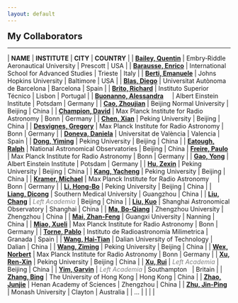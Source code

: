```yaml
---
layout: default
---
```


<big><big><b>My Collaborators</b></big></big>

---

<p></p>

| **NAME** | **INSTITUTE** | **CITY** | **COUNTRY** |
| [**Bailey, Quentin**](https://faculty.erau.edu/Quentin.Bailey) | Embry‑Riddle Aeronautical University | Prescott | USA |
| [**Barausse, Enrico**](https://grams-815673.wixsite.com/barausse) | International School for Advanced Studies | Trieste | Italy |
| [**Berti, Emanuele**](https://pages.jh.edu/eberti2/) | Johns Hopkins University | Baltimore | USA |
| [**Blas, Diego**](https://mastercosmosbcn.cat/faculty/blas-diego/) | Universitat Autònoma de Barcelona | Barcelona | Spain |
| [**Brito, Richard**](https://richardbrito.weebly.com/) | Instituto Superior Técnico | Lisbon | Portugal |
| [**Buonanno, Alessandra**](https://www.aei.mpg.de/alessandra-buonanno) &nbsp; &nbsp; | Albert Einstein Institute | Potsdam | Germany  |
| [**Cao, Zhoujian**](https://physicsfaculty.bnu.edu.cn/teacher/249/index.html) | Beijing Normal University | Beijing | China |
| [**Champion, David**](https://sites.google.com/site/djchampion/) | Max Planck Institute for Radio Astronomy | Bonn | Germany |
| [**Chen, Xian**](https://kiaa.pku.edu.cn/info/1010/2663.htm) | Peking University | Beijing | China |
| [**Desvignes, Gregory**](https://www.mpifr-bonn.mpg.de/person/27879/2169) | Max Planck Institute for Radio Astronomy | Bonn | Germany |
| [**Doneva, Daniela**](https://producciocientifica.uv.es/investigadores/2188910/detalle) | Universitat de València | Valencia | Spain |
| [**Dong, Yiming**](https://orcid.org/0000-0001-5371-4697) | Peking University | Beijing | China |
| [**Eatough, Ralph**](https://www3.mpifr-bonn.mpg.de/staff/reatough/) | National Astronomical Observatories | Beijing | China
| [**Freire, Paulo**](https://www3.mpifr-bonn.mpg.de/staff/pfreire/) | Max Planck Institute for Radio Astronomy | Bonn | Germany |
| [**Gao, Yong**](https://gravyong.github.io/) | Albert Einstein Institute | Potsdam | Germany |
| [**Hu, Zexin**](https://orcid.org/0000-0002-3081-0659) | Peking University | Beijing | China |
| [**Kang, Yacheng**](https://astrokang.github.io/) | Peking University | Beijing | China |
| [**Kramer, Michael**](http://www3.mpifr-bonn.mpg.de/staff/mkramer/About_Me.html) | Max Planck Institute for Radio Astronomy &nbsp; &nbsp; | Bonn | Germany |
| [**Li, Hong-Bo**](https://kiaa.pku.edu.cn/info/1014/9374.htm) | Peking University | Beijing | China |
| [**Liang, Dicong**](https://portal.smu.edu.cn/swyxgcxy/info/1020/11787.htm) | Southern Medical University | Guangzhou | China |
| [**Liu, Chang**](https://orcid.org/0000-0001-7649-6792) | <font color="gray"><i>Left Academia</i></font> | Beijing | China |
| [**Liu, Kuo**](https://shao.cas.cn/sourcedb/zw/zjrck/202409/t20240914_7363305.html) | Shanghai Astronomical Observatory | Shanghai | China |
| [**Ma, Bo-Qiang**](https://www5.zzu.edu.cn/particle/info/1046/1787.htm) | Zhengzhou University | Zhengzhou | China |
| [**Mai, Zhan-Feng**](https://prof.gxu.edu.cn/teacherDetails/e245e8b5-dc01-4e9d-828f-1d4bc00858f4) | Guangxi University | Nanning | China |
| [**Miao, Xueli**](https://www.mpifr-bonn.mpg.de/person/136271/2169) | Max Planck Institute for Radio Astronomy | Bonn | Germany |
| [**Torne, Pablo**](https://www.researchgate.net/profile/Pablo-Torne) | Instituto de Radioastronomía Milimetrica | Granada | Spain |
| [**Wang, Hai-Tian**](https://faculty.dlut.edu.cn/wanghaitian/zh_CN/index.htm) | Dalian University of Technology | Dalian | China |
| [**Wang, Ziming**](https://orcid.org/0000-0002-8742-8397) | Peking University | Beijing | China |
| [**Wex, Norbert**](https://www3.mpifr-bonn.mpg.de/staff/nwex/index.html) | Max Planck Institute for Radio Astronomy | Bonn | Germany |
| [**Xu, Ren-Xin**](https://psr.pku.edu.cn/rxx/) | Peking University | Beijing | China |
| [**Xu, Rui**](https://ryxxastroat.github.io/) | <font color="gray"><i>Left Academia</i></font> | Beijing | China |
| [**Yim, Garvin**](https://garvinyim.wixsite.com/home) | <font color="gray"><i>Left Academia</i></font> | Southampton &nbsp; | Britain |
| [**Zhang, Bing**](https://www.scifac.hku.hk/people/zhang-bing) | The University of Hong Kong | Hong Kong | China |
| [**Zhao, Junjie**](https://www.hnskxy.com/igwa/info/1033/1020.htm) | Henan Academy of Sciences | Zhengzhou | China |
| [**Zhu, Jin-Ping**](https://jpzhu-astro.github.io/) | Monash University | Clayton | Australia |
| ... | | | |